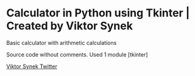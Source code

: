 # Calculator in Python using Tkinter | Created by Viktor Synek
Basic calculator with arithmetic calculations

Source code without comments. Used 1 module [tkinter]

[Viktor Synek Twitter](https://www.twitter.com/vAnonyms)
